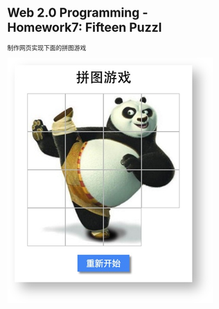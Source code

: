 # Web 2.0 Programming - Homework7: Fifteen Puzzl

制作网页实现下面的拼图游戏

![](https://github.com/baoanj/Web-2.0-Programming/blob/master/Homework-7-Fifteen%20Puzzle/image/effect.jpg)
